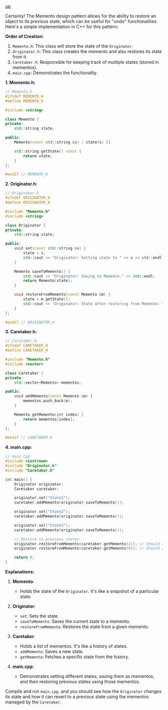 [up](../README.md)

Certainly! The Memento design pattern allows for the ability to restore an object to its previous state, which can be useful for "undo" functionalities. Here's a simple implementation in C++ for this pattern:

**Order of Creation:**
1. `Memento.h`: This class will store the state of the `Originator`.
2. `Originator.h`: This class creates the memento and also restores its state from it.
3. `Caretaker.h`: Responsible for keeping track of multiple states (stored in mementos). 
4. `main.cpp`: Demonstrates the functionality.

**1. Memento.h:**

```cpp
// Memento.h
#ifndef MEMENTO_H
#define MEMENTO_H

#include <string>

class Memento {
private:
    std::string state;

public:
    Memento(const std::string &s) : state(s) {}

    std::string getState() const {
        return state;
    }
};

#endif // MEMENTO_H
```

**2. Originator.h:**

```cpp
// Originator.h
#ifndef ORIGINATOR_H
#define ORIGINATOR_H

#include "Memento.h"
#include <string>

class Originator {
private:
    std::string state;

public:
    void set(const std::string &s) {
        state = s;
        std::cout << "Originator: Setting state to " << s << std::endl;
    }

    Memento saveToMemento() {
        std::cout << "Originator: Saving to Memento." << std::endl;
        return Memento(state);
    }

    void restoreFromMemento(const Memento &m) {
        state = m.getState();
        std::cout << "Originator: State after restoring from Memento: " << state << std::endl;
    }
};

#endif // ORIGINATOR_H
```

**3. Caretaker.h:**

```cpp
// Caretaker.h
#ifndef CARETAKER_H
#define CARETAKER_H

#include "Memento.h"
#include <vector>

class Caretaker {
private:
    std::vector<Memento> mementos;

public:
    void addMemento(const Memento &m) {
        mementos.push_back(m);
    }

    Memento getMemento(int index) {
        return mementos[index];
    }
};

#endif // CARETAKER_H
```

**4. main.cpp:**

```cpp
// main.cpp
#include <iostream>
#include "Originator.h"
#include "Caretaker.h"

int main() {
    Originator originator;
    Caretaker caretaker;

    originator.set("State1");
    caretaker.addMemento(originator.saveToMemento());

    originator.set("State2");
    caretaker.addMemento(originator.saveToMemento());

    originator.set("State3");
    caretaker.addMemento(originator.saveToMemento());

    // Restore to previous states
    originator.restoreFromMemento(caretaker.getMemento(1)); // Should restore to State2
    originator.restoreFromMemento(caretaker.getMemento(0)); // Should restore to State1

    return 0;
}
```

**Explanations:**

1. **Memento**:
   - Holds the state of the `Originator`. It's like a snapshot of a particular state.

2. **Originator**:
   - `set`: Sets the state.
   - `saveToMemento`: Saves the current state to a memento.
   - `restoreFromMemento`: Restores the state from a given memento.

3. **Caretaker**:
   - Holds a list of mementos. It's like a history of states.
   - `addMemento`: Saves a new state.
   - `getMemento`: Fetches a specific state from the history.

4. **main.cpp**:
   - Demonstrates setting different states, saving them as mementos, and then restoring previous states using those mementos.

Compile and run `main.cpp`, and you should see how the `Originator` changes its state and how it can revert to a previous state using the mementos managed by the `Caretaker`.
